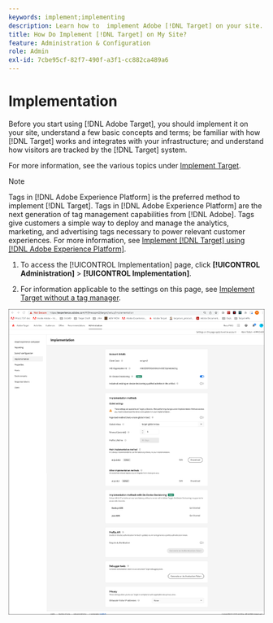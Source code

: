 ```yaml
---
keywords: implement;implementing
description: Learn how to  implement Adobe [!DNL Target] on your site. Set your global settings, implementation method (AEP Web SDK or at.js), and more.
title: How Do Implement [!DNL Target] on My Site?
feature: Administration & Configuration
role: Admin
exl-id: 7cbe95cf-82f7-490f-a3f1-cc882ca489a6
---
```

# Implementation

Before you start using [!DNL Adobe Target], you should implement it on your site, understand a few basic concepts and terms; be familiar with how [!DNL Target] works and integrates with your infrastructure; and understand how visitors are tracked by the [!DNL Target] system.

For more information, see the various topics under [Implement Target](/help/main/c-implementing-target/implementing-target.md).

>[!NOTE]
>
>Tags in [!DNL Adobe Experience Platform] is the preferred method to implement [!DNL Target]. Tags in [!DNL Adobe Experience Platform] are the next generation of tag management capabilities from [!DNL Adobe]. Tags give customers a simple way to deploy and manage the analytics, marketing, and advertising tags necessary to power relevant customer experiences. For more information, see [Implement [!DNL Target] using [!DNL Adobe Experience Platform]](https://developer.adobe.com/target/implement/client-side/atjs/how-to-deployatjs/implement-target-using-adobe-launch/).  

1. To access the [!UICONTROL Implementation] page, click **[!UICONTROL Administration]** > **[!UICONTROL Implementation]**.

1. For information applicable to the settings on this page, see [Implement Target without a tag manager](https://developer.adobe.com/target/implement/client-side/atjs/how-to-deployatjs/implement-target-without-a-tag-manager/).

![Implementation page](/help/main/administrating-target/assets/implementation.png)
